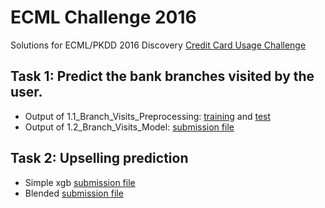 # ECML Challenge 2016
Solutions for ECML/PKDD 2016 Discovery [Credit Card Usage Challenge]

## Task 1: Predict the bank branches visited by the user.

- Output of 1.1_Branch_Visits_Preprocessing: [training] and [test]
- Output of 1.2_Branch_Visits_Model: [submission file]

## Task 2: Upselling prediction

- Simple xgb [submission file ]
- Blended [submission file  ]

[Credit Card Usage Challenge]: https://dms.sztaki.hu/ecml-pkkd-2016/#/app/home
[training]: https://www.dropbox.com/s/11jh741kqe7o3hh/train_store.csv?dl=0
[test]: https://www.dropbox.com/s/3j5uvknda42xmzq/test_store.csv?dl=0
[submission file]: https://www.dropbox.com/s/k2qsn2l6cylkp2u/sub_branch_visit.csv?dl=0
[submission file ]: https://www.dropbox.com/s/k2qsn2l6cylkp2u/sub_branch_visit.csv?dl=0
[submission file  ]: https://www.dropbox.com/s/k2qsn2l6cylkp2u/sub_branch_visit.csv?dl=0
